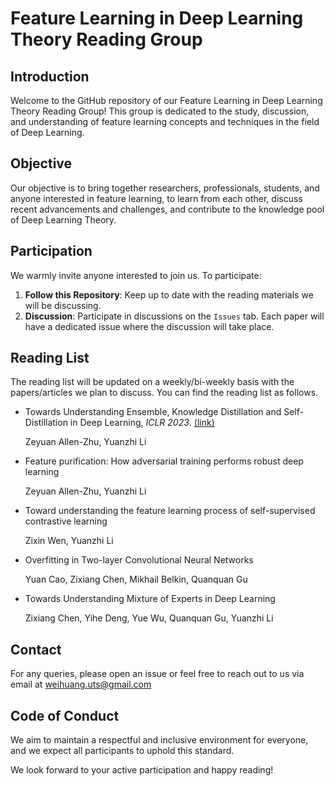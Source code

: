 
# Feature Learning in Deep Learning Theory Reading Group

## Introduction

Welcome to the GitHub repository of our Feature Learning in Deep Learning Theory Reading Group! This group is dedicated to the study, discussion, and understanding of feature learning concepts and techniques in the field of Deep Learning. 

## Objective

Our objective is to bring together researchers, professionals, students, and anyone interested in feature learning, to learn from each other, discuss recent advancements and challenges, and contribute to the knowledge pool of Deep Learning Theory.

## Participation

We warmly invite anyone interested to join us. To participate:

1. **Follow this Repository**: Keep up to date with the reading materials we will be discussing.
2. **Discussion**: Participate in discussions on the `Issues` tab. Each paper will have a dedicated issue where the discussion will take place.

## Reading List

The reading list will be updated on a weekly/bi-weekly basis with the papers/articles we plan to discuss. You can find the reading list as follows.

- Towards Understanding Ensemble, Knowledge Distillation and Self-Distillation in Deep Learning, *ICLR 2023*. [(link)](https://arxiv.org/abs/2012.09816)

  Zeyuan Allen-Zhu, Yuanzhi Li
  
- Feature purification: How adversarial training performs robust deep learning
  
  Zeyuan Allen-Zhu, Yuanzhi Li
  
- Toward understanding the feature learning process of self-supervised contrastive learning
  
  Zixin Wen, Yuanzhi Li 
  
- Overfitting in Two-layer Convolutional Neural Networks

  Yuan Cao, Zixiang Chen, Mikhail Belkin, Quanquan Gu
  
- Towards Understanding Mixture of Experts in Deep Learning

  Zixiang Chen, Yihe Deng, Yue Wu, Quanquan Gu, Yuanzhi Li

  

  

## Contact

For any queries, please open an issue or feel free to reach out to us via email at weihuang.uts@gmail.com

## Code of Conduct

We aim to maintain a respectful and inclusive environment for everyone, and we expect all participants to uphold this standard.

We look forward to your active participation and happy reading!

